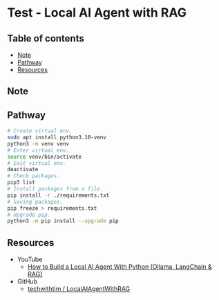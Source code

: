 <!-- omit in toc -->
# Test - Local AI Agent with RAG

<!-- omit in toc -->
## Table of contents

- [Note](#note)
- [Pathway](#pathway)
- [Resources](#resources)

## Note

## Pathway

``` bash
# Create virtual env.
sudo apt install python3.10-venv
python3 -m venv venv
# Enter virtual env.
source venv/bin/activate
# Exit virtual env.
deactivate
# Check packages.
pip3 list
# Install packages from a file.
pip install -r ./requirements.txt
# Saving packages.
pip freeze > requirements.txt
# Upgrade pip.
python3 -m pip install --upgrade pip
```

## Resources

- YouTube
  - [How to Build a Local AI Agent With Python (Ollama, LangChain & RAG)](https://www.youtube.com/watch?v=E4l91XKQSgw)
- GitHub
  - [techwithtim / LocalAIAgentWithRAG](https://github.com/techwithtim/LocalAIAgentWithRAG)
